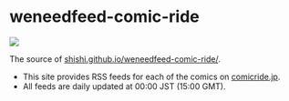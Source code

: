 # weneedfeed-comic-ride

[![](https://github.com/shishi/weneedfeed-comic-newtype/workflows/publish/badge.svg)](https://github.com/shishi/weneedfeed-comic-ride/actions?query=workflow%3Apublish)

The source of [shishi.github.io/weneedfeed-comic-ride/](https://shishi.github.io/weneedfeed-comic-ride/).

- This site provides RSS feeds for each of the comics on [comicride.jp](https://www.comicride.jp/).
- All feeds are daily updated at 00:00 JST (15:00 GMT).
